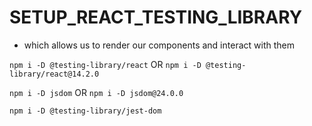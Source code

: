 # SETUP_REACT_TESTING_LIBRARY

- which allows us to render our components and interact with them

`npm i -D @testing-library/react` OR `npm i -D @testing-library/react@14.2.0`

`npm i -D jsdom` OR `npm i -D jsdom@24.0.0`

`npm i -D @testing-library/jest-dom`
